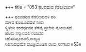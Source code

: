+++
title = "053 ಫಲವಹುದ ಕೆಡಲೀಯದಳಿ"

+++
ಫಲವಹುದ ಕೆಡಲೀಯದಳಿ ಪರಿ  
ಮಳವ ಕೊಂಬಂದದಲೆ ನೀನಾ  
ಳ್ವಿಳೆಯ ಕರದರ್ಧವನ ತೆಗೆವೈ ಪ್ರಜೆಯ ನೋಯಿಸದೆ  
ಹಲವು ಸನ್ಮಾನದಲಿ ನಯದಲಿ  
ಚಲಿಸದಿಪ್ಪಂದದಲಿ ರಾಜ್ಯವ  
ನಿಲಿಸುವಭಿಮತ ಮಂತ್ರಿಯುಂಟೇ ರಾಯ ನಿನಗೆಂದ     ॥53॥